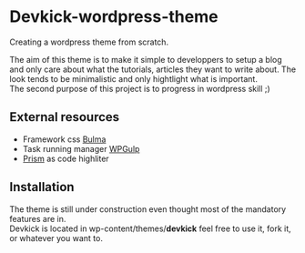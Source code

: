 <h1>Devkick-wordpress-theme</h1>

Creating a wordpress theme from scratch.

The aim of this theme is to make it simple to developpers to setup a blog and only care about what the tutorials, articles they want to write about.
The look tends to be minimalistic and only hightlight what is important.</br>
The second purpose of this project is to progress in wordpress skill ;)

<h2>External resources</h2>

<ul>
  <li>Framework css <a href="https://bulma.io/">Bulma</a></li>
  <li>Task running manager <a href="https://github.com/ahmadawais/wpgulp/">WPGulp</a></li>
  <li><a href="http://prismjs.com/">Prism</a> as code highliter</li>
</ul>

<h2>Installation</h2>

The theme is still under construction even thought most of the mandatory features are in.</br>
Devkick is located in wp-content/themes/<strong>devkick</strong> feel free to use it, fork it, or whatever you want to.
